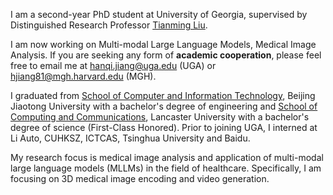 I am a second-year PhD student at University of Georgia, supervised by Distinguished Research Professor [Tianming Liu](https://cobweb.cs.uga.edu/~tliu/).

I am now working on Multi-modal Large Language Models, Medical Image Analysis. If you are seeking any form of **academic cooperation**, please feel free to email me at [hanqi.jiang@uga.edu](mailto:hanqi.jiang@uga.edu) (UGA) or [hjiang81@mgh.harvard.edu](mailto:hjiang81@mgh.harvard.edu) (MGH).

I graduated from [School of Computer and Information Technology](https://cs.bjtu.edu.cn/), Beijing Jiaotong University with a bachelor's degree of engineering and [School of Computing and Communications](https://www.lancaster.ac.uk/scc/), Lancaster University with a bachelor's degree of science (First-Class Honored). Prior to joining UGA, I interned at Li Auto, CUHKSZ, ICTCAS, Tsinghua University and Baidu.


My research focus is medical image analysis and application of multi-modal large language models (MLLMs) in the field of healthcare. Specifically, I am focusing on 3D medical image encoding and video generation.



